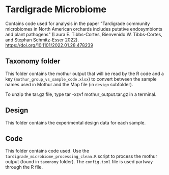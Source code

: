 # Tardigrade Microbiome
Contains code used for analysis in the paper "Tardigrade community microbiomes in North American orchards includes putative endosymbionts and plant pathogens" (Laura E. Tibbs-Cortes, Bienvenido W. Tibbs-Cortes, and Stephan Schmitz-Esser 2022). https://doi.org/10.1101/2022.01.28.478239

## Taxonomy folder
This folder contains the mothur output that will be read by the R code and a key (`mothur_group_vs_sample_code.xlsx`) to convert between the sample names used in Mothur and the Map file (in `design` subfolder).

To unzip the tar.gz file, type tar -xzvf mothur_output.tar.gz in a terminal.

## Design
This folder contains the experimental design data for each sample.

## Code
This folder contains code used. Use the `tardigrade_microbiome_processing_clean.R` script to process the mothur output (found in `taxonomy` folder). The `config.toml` file is used partway through the R file.
